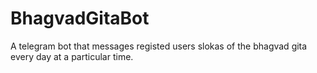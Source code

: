 # BhagvadGitaBot
A telegram bot that messages registed users slokas of the bhagvad gita every day at a particular time.
